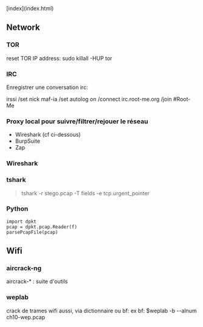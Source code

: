<head>
  <meta http-equiv="content-type" content="text/html; charset=utf-8" />
  <title>Methode - Reseau</title>
</head>
[index](index.html)

## Network

### TOR
reset TOR IP address:
sudo killall -HUP tor

### IRC
Enregistrer une conversation irc:

irssi
/set nick maf-ia
/set autolog on
/connect irc.root-me.org
/join #Root-Me

### Proxy local pour suivre/filtrer/rejouer le réseau

- Wireshark (cf ci-dessous)
- BurpSuite
- Zap

### Wireshark

### tshark
> tshark -r stego.pcap -T fields -e tcp.urgent_pointer

### Python
    import dpkt
    pcap = dpkt.pcap.Reader(f)
    parsePcapFile(pcap)

## Wifi

### aircrack-ng 
aircrack-* : suite d'outils

### weplab
crack de trames wifi aussi, via dictionnaire ou bf:
ex bf:
$weplab -b --alnum ch10-wep.pcap
